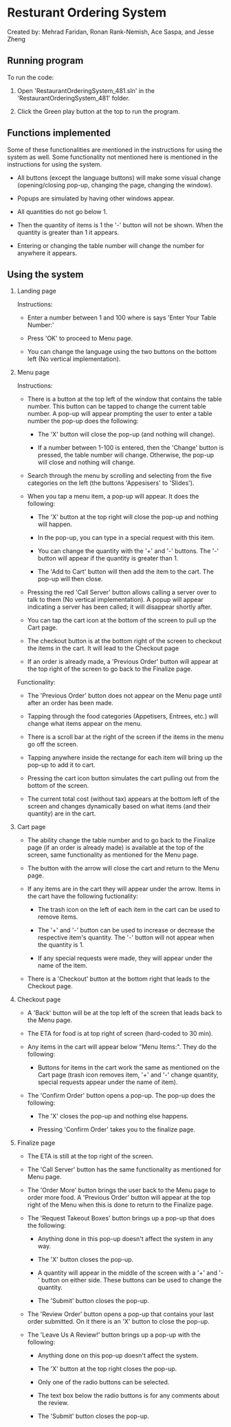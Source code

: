 # Resturant Ordering System  

Created by: Mehrad Faridan, Ronan Rank-Nemish, Ace Saspa, and Jesse Zheng

## Running program

To run the code:

1. Open 'RestaurantOrderingSystem_481.sln' in the 'RestaurantOrderingSystem_481' folder.

2. Click the Green play button at the top to run the program.

## Functions implemented

Some of these functionalities are mentioned in the instructions for using the system as well. Some functionality not mentioned here is mentioned in the instructions for using the system.

- All buttons (except the language buttons) will make some visual change (opening/closing pop-up, changing the page, changing the window).

- Popups are simulated by having other windows appear.

- All quantities do not go below 1.

- Then the quantity of items is 1 the '-' button will not be shown. When the quantity is greater than 1 it appears.

- Entering or changing the table number will change the number for anywhere it appears.

## Using the system

1. Landing page

    Instructions:

    - Enter a number between 1 and 100 where is says 'Enter Your Table Number:'

    - Press 'OK' to proceed to Menu page.

    - You can change the language using the two buttons on the bottom left (No vertical implementation).

2. Menu page

    Instructions:

    - There is a button at the top left of the window that contains the table number. This button can be tapped to change the current table number. A pop-up will appear prompting the user to enter a table number the pop-up does the following:
        
        - The 'X' button will close the pop-up (and nothing will change). 
        
        - If a number between 1-100 is entered, then the 'Change' button is pressed, the table number will change. Otherwise, the pop-up will close and nothing will change.

    - Search through the menu by scrolling and selecting from the five categories on the left (the buttons 'Appesisers' to 'Slides'). 

    - When you tap a menu item, a pop-up will appear. It does the following: 

        - The 'X' button at the top right will close the pop-up and nothing will happen.
        
        - In the pop-up, you can type in a special request with this item. 
        
        - You can change the quantity with the '+' and '-' buttons. The '-' button will appear if the quantity is greater than 1. 
        
        - The 'Add to Cart' button will then add the item to the cart. The pop-up will then close.

    - Pressing the red 'Call Server' button allows calling a server over to talk to them (No vertical implementation). A popup will appear indicating a server has been called; it will disappear shortly after.

    - You can tap the cart icon at the bottom of the screen to pull up the Cart page. 

    - The checkout button is at the bottom right of the screen to checkout the items in the cart. It will lead to the Checkout page

    - If an order is already made, a 'Previous Order' button will appear at the top right of the screen to go back to the Finalize page.

    Functionality:

    - The 'Previous Order' button does not appear on the Menu page until after an order has been made.

    - Tapping through the food categories (Appetisers, Entrees, etc.) will change what items appear on the menu.

    - There is a scroll bar at the right of the screen if the items in the menu go off the screen.

    - Tapping anywhere inside the rectange for each item will bring up the pop-up to add it to cart.

    - Pressing the cart icon button simulates the cart pulling out from the bottom of the screen.

    - The current total cost (without tax) appears at the bottom left of the screen and changes dynamically based on what items (and their quantity) are in the cart.

3. Cart page

    - The ability change the table number and to go back to the Finalize page (if an order is already made) is available at the top of the screen, same functionality as mentioned for the Menu page.

    - The button with the arrow will close the cart and return to the Menu page.

    - If any items are in the cart they will appear under the arrow. Items in the cart have the following fuctionality:

        - The trash icon on the left of each item in the cart can be used to remove items.

        - The '+' and '-' button can be used to increase or decrease the respective item's quantity. The '-' button will not appear when the quantity is 1.

        - If any special requests were made, they will appear under the name of the item.

    - There is a 'Checkout' button at the bottom right that leads to the Checkout page.

4. Checkout page

    - A 'Back' button will be at the top left of the screen that leads back to the Menu page.

    - The ETA for food is at top right of screen (hard-coded to 30 min).

    - Any items in the cart will appear below "Menu Items:". They do the following:

        - Buttons for items in the cart work the same as mentioned on the Cart page (trash icon removes item, '+' and '-' change quantity, special requests appear under the name of item).
    
    - The 'Confirm Order' button opens a pop-up. The pop-up does the following:

        - The 'X' closes the pop-up and nothing else happens.

        - Pressing 'Confirm Order' takes you to the finalize page.

5. Finalize page

    - The ETA is still at the top right of the screen.

    - The 'Call Server' button has the same functionality as mentioned for Menu page.

    - The 'Order More' button brings the user back to the Menu page to order more food. A 'Previous Order' button will appear at the top right of the Menu when this is done to return to the Finalize page.

    - The 'Request Takeout Boxes' button brings up a pop-up that does the following:

        - Anything done in this pop-up doesn't affect the system in any way.
        
        - The 'X' button closes the pop-up.

        - A quantity will appear in the middle of the screen with a '+' and '-' button on either side. These buttons can be used to change the quantity.

        - The 'Submit' button closes the pop-up.

    - The 'Review Order' button opens a pop-up that contains your last order submitted. On it there is an 'X' button to close the pop-up.

    - The 'Leave Us A Review!' button brings up a pop-up with the following:

        - Anything done on this pop-up doesn't affect the system.

        - The 'X' button at the top right closes the pop-up.

        - Only one of the radio buttons can be selected.

        - The text box below the radio buttons is for any comments about the review.

        - The 'Submit' button closes the pop-up.
